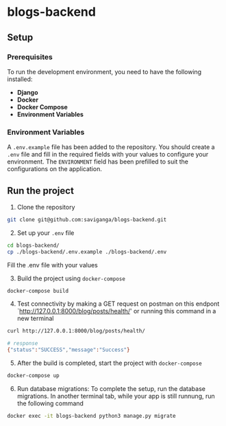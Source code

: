 # blogs-backend

## Setup

### Prerequisites

To run the development environment, you need to have the following installed:

- **Django**
- **Docker**
- **Docker Compose**
- **Environment Variables**

### Environment Variables

A `.env.example` file has been added to the repository. You should create a `.env` file and fill in the required fields with your values to configure your environment. The `ENVIRONMENT` field has been prefilled to suit the configurations on the application.

## Run the project

1. Clone the repository
```bash
git clone git@github.com:saviganga/blogs-backend.git
```

2. Set up your `.env` file
```bash
cd blogs-backend/
cp ./blogs-backend/.env.example ./blogs-backend/.env
```
Fill the .env file with your values

3. Build the project using `docker-compose`
```bash
docker-compose build
```

4. Test connectivity by making a GET request on postman on this endpont `http://127.0.0.1:8000/blog/posts/health/' or running this command in a new terminal
```bash
curl http://127.0.0.1:8000/blog/posts/health/

# response
{"status":"SUCCESS","message":"Success"}
```


5. After the build is completed, start the project with `docker-compose`
```bash
docker-compose up
```

6. Run database migrations: To complete the setup, run the database migrations. In another terminal tab, while your app is still runnung, run the following command
```bash
docker exec -it blogs-backend python3 manage.py migrate
```